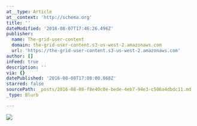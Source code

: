 ```yaml
---
at__type: Article
at__context: 'http://schema.org'
title: ''
dateModified: '2016-08-07T17:46:26.496Z'
publisher:
  name: The-grid-user-content
  domain: the-grid-user-content.s3-us-west-2.amazonaws.com
  url: 'https://the-grid-user-content.s3-us-west-2.amazonaws.com'
author: []
inFeed: true
description: ''
via: {}
datePublished: '2016-08-08T17:08:00.868Z'
starred: false
sourcePath: _posts/2016-08-08-f8e40c0e-bede-4eb7-94e3-c506a4dbdc11.md
_type: Blurb

---
```

![](https://the-grid-user-content.s3-us-west-2.amazonaws.com/8b956daa-9ea2-47f6-a668-61c099e4a252.jpg)